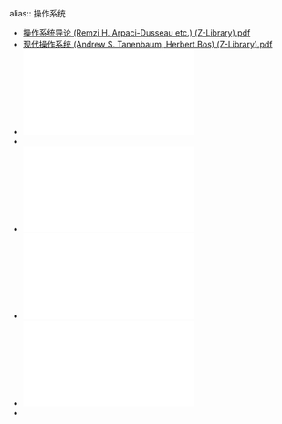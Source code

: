 alias:: 操作系统

- [操作系统导论 (Remzi H. Arpaci-Dusseau etc.) (Z-Library).pdf](../assets/操作系统导论_(Remzi_H._Arpaci-Dusseau_etc.)_(Z-Library)_1699459834569_0.pdf)
- [现代操作系统 (Andrew S. Tanenbaum, Herbert Bos) (Z-Library).pdf](../assets/现代操作系统_(Andrew_S._Tanenbaum,_Herbert_Bos)_(Z-Library)_1699540299178_0.pdf)
- ![现代操作系统原理与实现 (陈海波,夏虞斌) (Z-Library).pdf](../assets/现代操作系统原理与实现_(陈海波,夏虞斌)_(Z-Library)_1699540305359_0.pdf)
-
- ![Linux-UNIX系统编程手册（上、下册） (Michael Kerrisk) (Z-Library).pdf](../assets/Linux-UNIX系统编程手册（上、下册）_(Michael_Kerrisk)_(Z-Library)_1699540415753_0.pdf)
- ![Linux内核设计与实现(原书第3版) (Robert Love) (Z-Library).pdf](../assets/Linux内核设计与实现(原书第3版)_(Robert_Love)_(Z-Library)_1699540426816_0.pdf)
- ![UNIX环境高级编程（第3版） (史蒂文斯 (W.Richard Stevens) 拉戈 (Stephen A.Rago)) (Z-Library).pdf](../assets/UNIX环境高级编程（第3版）_(史蒂文斯_(W.Richard_Stevens)_拉戈_(Stephen_A.Rago))_(Z-Library)_1699540435208_0.pdf)
-